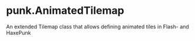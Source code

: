 # punk.AnimatedTilemap
An extended Tilemap class that allows defining animated tiles in Flash- and HaxePunk
